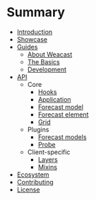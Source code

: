 # Summary

* [Introduction](README.MD)
* [Showcase](SHOWCASE.MD)
* [Guides](guides/README.MD)
  * [About Weacast](guides/ABOUT.MD)
  * [The Basics](guides/BASICS.MD)
  * [Development](guides/DEVELOPMENT.MD)
* [API](api/README.MD)
  * Core
    * [Hooks](api/HOOKS.MD)
    * [Application](api/APPLICATION.MD)
    * [Forecast model](api/FORECAST.MD)
    * [Forecast element](api/ELEMENT.MD)
    * [Grid](api/GRID.MD)
  * Plugins
    * [Forecast models](api/PLUGIN.MD)
    * [Probe](api/PROBE.MD)
  * Client-specific
    * [Layers](api/LAYERS.MD)
    * [Mixins](api/MIXINS.MD)
* [Ecosystem](ecosystem/README.MD)
* [Contributing](contributing/README.MD)
* [License](LICENSE.MD)

